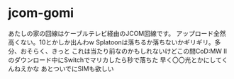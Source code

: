 # jcom-gomi
あたしの家の回線はケーブルテレビ経由のJCOM回線です。
アップロード全然高くない。10とかしか出んわw
Splatoonは落ちるか落ちないかギリギリ。多分、おそらく、きっと
これは当たり前なのかもしれないけどこの間CoD:MW IIのダウンロード中にSwitchでマリカしたら秒で落ちた
早く〇〇光とかにしてくんねえかな
あとついでにSIMも欲しい
